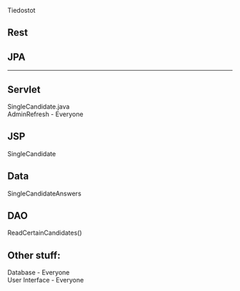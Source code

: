 Tiedostot

## Rest


## JPA

-----------------------------------------

## Servlet
SingleCandidate.java\
AdminRefresh - Everyone

## JSP
SingleCandidate

## Data
SingleCandidateAnswers

## DAO
ReadCertainCandidates()

## Other stuff:
Database - Everyone \
User Interface - Everyone
